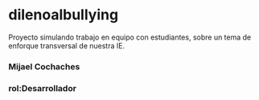 # dilenoalbullying
Proyecto simulando trabajo en equipo con estudiantes, sobre un tema de enforque transversal de nuestra IE.

### Mijael Cochaches
### rol:Desarrollador
